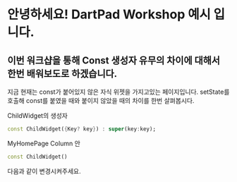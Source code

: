 # 안녕하세요! DartPad Workshop 예시 입니다.
## 이번 워크샵을 통해 Const 생성자 유무의 차이에 대해서 한번 배워보도로 하겠습니다.

지금 현재는 const가 붙어있지 않은 자식 위젯을 가지고있는 페이지입니다.
setState를 호출해 const를 붙였을 때와 붙이지 않았을 때의 차이를 한번 살펴봅시다.


ChildWidget의 생성자

```dart
const ChildWidget({Key? key}) : super(key:key);
```

MyHomePage Column 안

```dart
const ChildWidget()
```

다음과 같이 변경시켜주세요.
